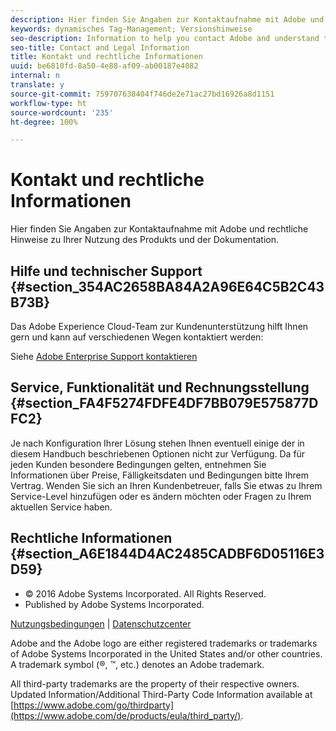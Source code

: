 ```yaml
---
description: Hier finden Sie Angaben zur Kontaktaufnahme mit Adobe und rechtliche Hinweise zu Ihrer Nutzung des Produkts und der Dokumentation.
keywords: dynamisches Tag-Management; Versionshinweise
seo-description: Information to help you contact Adobe and understand the legal issues concerning your use of this product and documentation.
seo-title: Contact and Legal Information
title: Kontakt und rechtliche Informationen
uuid: be6810fd-8a50-4e88-af09-ab00187e4082
internal: n
translate: y
source-git-commit: 759707638404f746de2e71ac27bd16926a8d1151
workflow-type: ht
source-wordcount: '235'
ht-degree: 100%

---
```



# Kontakt und rechtliche Informationen

Hier finden Sie Angaben zur Kontaktaufnahme mit Adobe und rechtliche Hinweise zu Ihrer Nutzung des Produkts und der Dokumentation.


## Hilfe und technischer Support {#section_354AC2658BA84A2A96E64C5B2C43B73B}

Das Adobe Experience Cloud-Team zur Kundenunterstützung hilft Ihnen gern und kann auf verschiedenen Wegen kontaktiert werden:

Siehe [Adobe Enterprise Support kontaktieren](https://helpx.adobe.com/de/contact/enterprise-support.ec.html)

## Service, Funktionalität und Rechnungsstellung {#section_FA4F5274FDFE4DF7BB079E575877DFC2}

Je nach Konfiguration Ihrer Lösung stehen Ihnen eventuell einige der in diesem Handbuch beschriebenen Optionen nicht zur Verfügung. Da für jeden Kunden besondere Bedingungen gelten, entnehmen Sie Informationen über Preise, Fälligkeitsdaten und Bedingungen bitte Ihrem Vertrag. Wenden Sie sich an Ihren Kundenbetreuer, falls Sie etwas zu Ihrem Service-Level hinzufügen oder es ändern möchten oder Fragen zu Ihrem aktuellen Service haben.

<!--
## Feedback {#section_8154D6D712054220A90D85FA8E92933E}
Adobe Systems welcome any suggestions or feedback regarding this solution. You can add enhancement ideas and suggestions for the Analytics suite to our [Customer Idea Exchange](https://my.omniture.com/login/?r=%2Fp%2Fsuite%2Fcurrent%2Findex.html%3Fa%3DIdeasExchange.Redirect%26redirectreason%3Dnotregistered%26referer%3Dhttp%253A%252F%252Fideas.omniture.com%252Ft5%252FAdobe-Idea-Exchange-for-Omniture%252Fidb-p%252FIdeaExchange3). -->

## Rechtliche Informationen {#section_A6E1844D4AC2485CADBF6D05116E3D59}


<ul class="simplelist"> 
 <li> © 2016 Adobe Systems Incorporated. All Rights Reserved. </li> 
 <li> Published by Adobe Systems Incorporated. </li> 
</ul>

[Nutzungsbedingungen](https://www.adobe.com/go/marketingcloud_terms_of_use) | [Datenschutzcenter](https://www.adobe.com/de/privacy/policy.html)

Adobe and the Adobe logo are either registered trademarks or trademarks of Adobe Systems Incorporated in the United States and/or other countries. A trademark symbol (®, ™, etc.) denotes an Adobe trademark.

All third-party trademarks are the property of their respective owners. Updated Information/Additional Third-Party Code Information available at [https://www.adobe.com/go/thirdparty](https://www.adobe.com/de/products/eula/third_party/).
